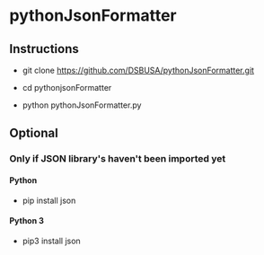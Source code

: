 # pythonJsonFormatter

## Instructions

* git clone https://github.com/DSBUSA/pythonJsonFormatter.git

* cd pythonjsonFormatter

* python pythonJsonFormatter.py

## Optional

### Only if JSON library's haven't been imported yet

#### Python

* pip install json

#### Python 3

* pip3 install json
